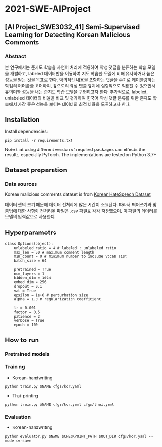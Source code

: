 # 2021-SWE-AIProject
## [AI Project_SWE3032_41] Semi-Supervised Learning for  Detecting Korean Malicious Comments 

### Abstract


본 연구에서는 준지도 학습을 자연어 처리에 적용하여 악성 댓글을 분류하는 학습 모델을 개발하고, labeled 데이터만을 이용하여 지도 학습한 모델에 비해 유사하거나 높은 성능을 얻는 것을 목표로 한다. 악의적인 내용을 포함하는 댓글을 수기로 레이블링하는 작업의 어려움을 고려하여, 앞으로의 악성 댓글 탐지에 실질적으로 적용할 수 있으면서 유의미한 성능을 내는 준지도 학습 모델을 구현하고자 한다. 추가적으로, labeled, unlabeled 데이터의 비율을 비교 및 평가하여 한국어 악성 댓글 분류를 위한 준지도 학습에서 가장 좋은 성능을 보이는 데이터의 최적 비율을 도출하고자 한다.


## Installation

Install dependencies:

```
pip install -r requirements.txt
```

Note that using different version of required packages can effects the results, especially PyTorch. The implementations are tested on Python 3.7+

## Dataset preparation

### Data sources

Korean malicious comments dataset is from [Korean HateSpeech Dataset](https://github.com/kocohub/korean-hate-speech.git)

데이터 셋의 크기 때문에 데이터 전처리에 많은 시간이 소요된다. 따라서 띄어쓰기와 맞춤법에 대한 사항이 전처리된 파일은 .csv 파일로 각각 저장했으며, 이 파일의 데이터를 모델의 입력값으로 사용한다.


## Hyperparametrs


```
class Options(object):
    unlabeled_ratio = 4 # labeled : unlabeled ratio
    max_len = 50 # maximum comment length
    min_count = 0 # minimum number to include vocab list
    batch_size = 64
    
    pretrained = True
    num_layers = 1
    hidden_dim = 1024
    embed_dim = 256
    dropout = 0.1
    vat = True
    epsilon = 1e+6 # perturbation size
    alpha = 1.0 # regularization coefficient
    
    lr = 0.001
    factor = 0.5
    patience = 2
    verbose = True
    epoch = 100
```


## How to run

### Pretrained models


### Training

- Korean-handwriting

```
python train.py $NAME cfgs/kor.yaml
```

- Thai-printing

```
python train.py $NAME cfgs/kor.yaml cfgs/thai.yaml
```


### Evaluation

- Korean-handwriting

```
python evaluator.py $NAME $CHECKPOINT_PATH $OUT_DIR cfgs/kor.yaml --mode cv-save
```
